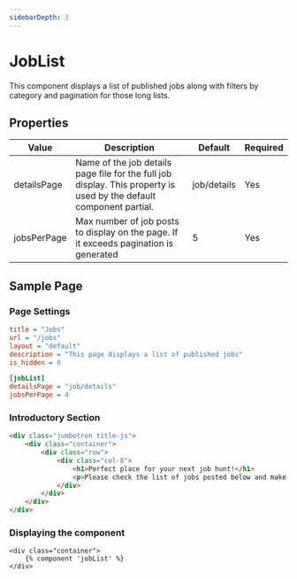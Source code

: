 ```yaml
---
sidebarDepth: 3
---
```


# JobList

This component displays a list of published jobs along with filters by category and pagination for those long lists.

## Properties

| Value       | Description                                                                                                          | Default | Required |
|-------------|----------------------------------------------------------------------------------------------------------------------|---------|----------|
| detailsPage | Name of the job details page file for the full job display.  This property is used by the default component partial. | job/details     | Yes       |
| jobsPerPage | Max number of job posts to display on the page. If it exceeds pagination is generated                               | 5       | Yes       |

## Sample Page

### Page Settings
```ini
title = "Jobs"
url = "/jobs"
layout = "default"
description = "This page displays a list of published jobs"
is_hidden = 0

[jobList]
detailsPage = "job/details"
jobsPerPage = 4
```
### Introductory Section
```html
<div class="jumbotron title-js">
    <div class="container">
        <div class="row">
            <div class="col-8">
                <h1>Perfect place for your next job hunt!</h1>
                <p>Please check the list of jobs posted below and make your career bright.</p>
            </div>
        </div>
    </div>
</div>
```
### Displaying the component
```twig
<div class="container">
    {% component 'jobList' %}
</div>
```